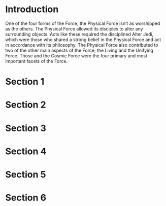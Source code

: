 # Introduction

One of the four forms of the Force, the Physical Force isn’t as worshipped as the others.
The Physical Force allowed its disciples to alter any surrounding objects.
Acts like these required the disciplined Alter Jedi, which were those who shared a strong belief in the Physical Force and act in accordance with its philosophy.
The Physical Force also contributed to two of the other main aspects of the Force; the Living and the Unifying Force.
Those and the Cosmic Force were the four primary and most important facets of the Force.

# Section 1

# Section 2

# Section 3

# Section 4

# Section 5

# Section 6
